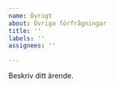 ```yaml
---
name: Övrigt
about: Övriga förfrågningar
title: ''
labels: ''
assignees: ''

---
```


Beskriv ditt ärende.
